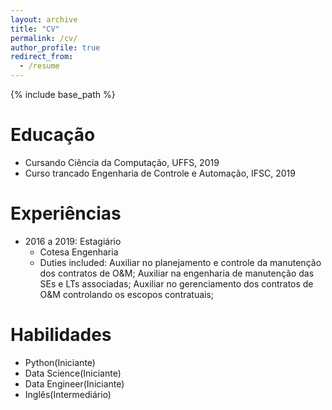 ```yaml
---
layout: archive
title: "CV"
permalink: /cv/
author_profile: true
redirect_from:
  - /resume
---
```


{% include base_path %}

Educação
======
* Cursando Ciência da Computação, UFFS, 2019
* Curso trancado Engenharia de Controle e Automação, IFSC, 2019


Experiências
======
* 2016 a 2019: Estagiário
  * Cotesa Engenharia
  * Duties included: Auxiliar no planejamento e controle da manutenção dos contratos de O&M;
                     Auxiliar na engenharia de manutenção das SEs e LTs associadas;
                     Auxiliar no gerenciamento dos contratos de O&M controlando os escopos contratuais;
  
Habilidades
======
* Python(Iniciante)
* Data Science(Iniciante)
* Data Engineer(Iniciante)
* Inglês(Intermediário)






